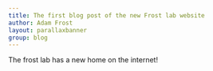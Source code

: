```yaml
---
title: The first blog post of the new Frost lab website
author: Adam Frost
layout: parallaxbanner
group: blog
---
```


<!-- Content goes here in the markdown format. The page title should be saved as Year-Month-Day-Title.md in the _posts folder when draft is complete to publish -->

The frost lab has a new home on the internet!